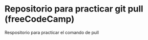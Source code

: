 # Repositorio para practicar git pull (freeCodeCamp)
Respositorio para practicar el comando de pull
